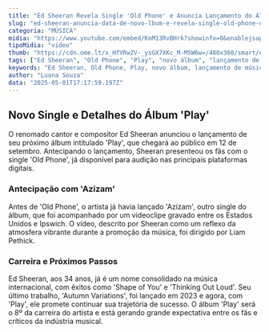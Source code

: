 ```yaml
---
title: "Ed Sheeran Revela Single 'Old Phone' e Anuncia Lançamento do Álbum 'Play' para Setembro"
slug: "ed-sheeran-anuncia-data-de-novo-lbum-e-revela-single-old-phone-oua"
categoria: "MÚSICA"
midia: "https://www.youtube.com/embed/KoM13RvBHrk?showinfo=0&enablejsapi=1"
tipoMidia: "video"
thumb: "https://cdn.ome.lt/x_HfVRwZV-_ysGX7XKc_M-M5W6w=/480x360/smart/extras/conteudos/omelete_THUMB_-_2025-05-01T132831.981.png"
tags: ["Ed Sheeran", "Old Phone", "Play", "novo álbum", "lançamento de música", "Azizam", "Autumn Variations"]
keywords: "Ed Sheeran, Old Phone, Play, novo álbum, lançamento de música, Azizam, Autumn Variations"
author: "Luana Souza"
data: "2025-05-01T17:17:59.197Z"
---
```


## Novo Single e Detalhes do Álbum 'Play'

O renomado cantor e compositor Ed Sheeran anunciou o lançamento de seu próximo álbum intitulado 'Play', que chegará ao público em 12 de setembro. Antecipando o lançamento, Sheeran presenteou os fãs com o single 'Old Phone', já disponível para audição nas principais plataformas digitais.

### Antecipação com 'Azizam'

Antes de 'Old Phone', o artista já havia lançado 'Azizam', outro single do álbum, que foi acompanhado por um videoclipe gravado entre os Estados Unidos e Ipswich. O vídeo, descrito por Sheeran como um reflexo da atmosfera vibrante durante a promoção da música, foi dirigido por Liam Pethick.

### Carreira e Próximos Passos

Ed Sheeran, aos 34 anos, já é um nome consolidado na música internacional, com êxitos como 'Shape of You' e 'Thinking Out Loud'. Seu último trabalho, 'Autumn Variations', foi lançado em 2023 e agora, com 'Play', ele promete continuar sua trajetória de sucesso. O álbum 'Play' será o 8º da carreira do artista e está gerando grande expectativa entre os fãs e críticos da indústria musical.